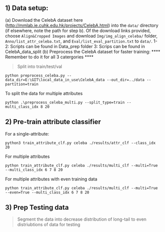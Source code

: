 ## 1) Data setup:
(a) Download the CelebA dataset here (http://mmlab.ie.cuhk.edu.hk/projects/CelebA.html) into the `data/` directory (if elsewhere, note the path for step b). Of the download links provided, choose `Align&Cropped Images` and download `Img/img_align_celeba/` folder, `Anno/list_attr_celeba.txt`, and `Eval/list_eval_partition.txt` to `data/`.
1-2: Scripts can be found in Data_prep folder
3: Scrips can be found in CelebA_data_split
(b) Preprocess the CelebA dataset for faster training:
**** Remember to do it for all 3 catergories ****
>Split into train/test/val
```
python preprocess_celeba.py --data_dir=E:\GIT\local_data_in_use\CelebA_data --out_dir=../data --partition=train
```

To split the data for multiple attributes
```
python .\preprocess_celeba_multi.py --split_type=train --multi_class_idx 8 20
```



## 2) Pre-train attribute classifier
For a single-attribute:
```
python3 train_attribute_clf.py celeba ./results/attr_clf --class_idx 20
```
For multiple attributes
``` 
python train_attribute_clf.py celeba ./results/multi_clf --multi=True --multi_class_idx 6 7 8 20
```
For multiple attributes with even training data
``` 
python train_attribute_clf.py celeba ./results/multi_clf --multi=True --even=True --multi_class_idx 6 7 8 20
```

## 3) Prep Testing data 
> Segment the data into decrease distribution of long-tail to even distriubtions of data for testing
